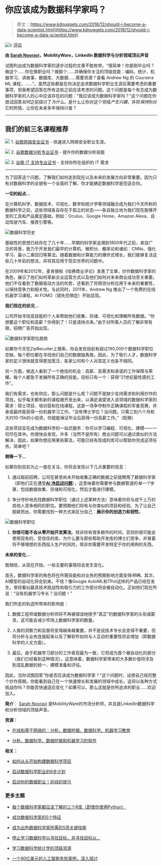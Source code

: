 # 你应该成为数据科学家吗？

> 原文：[https://www.kdnuggets.com/2018/12/should-i-become-a-data-scientist.html](https://www.kdnuggets.com/2018/12/should-i-become-a-data-scientist.html)

![c](../Images/3d9c022da2d331bb56691a9617b91b90.png) [评论](#comments)

**由 [Sarah Nooravi](https://www.linkedin.com/in/snooravi/)，MobilityWare，LinkedIn 数据科学与分析领域顶尖声音**

试图列出成为数据科学家的逐步过程的文章不胜枚举。“很简单！你是刚毕业吗？做这个……你在换职业吗？做那个……并确保你关注的顶级技能：编码、统计、机器学习、讲故事、数据库、大数据……需要资源？查看 Andrew Ng 的 Coursera ML 课程，……”。虽然这些都是在你决定追求数据科学职业生涯后需要考虑的重要事项，但我希望回答在所有这些之前应该考虑的问题。这个问题是每个有志成为数据科学家的人的心中应该存在的问题：“我应该成为数据科学家吗？”这个问题在你尝试回答*如何*之前探讨了*为什么*。是什么让你对这个领域*产生兴趣*，并将*保持*你对它的热情，让你在未来多年保持兴奋？

* * *

## 我们的前三名课程推荐

![](../Images/0244c01ba9267c002ef39d4907e0b8fb.png) 1\. [谷歌网络安全证书](https://www.kdnuggets.com/google-cybersecurity) - 快速进入网络安全职业生涯。

![](../Images/e225c49c3c91745821c8c0368bf04711.png) 2\. [谷歌数据分析专业证书](https://www.kdnuggets.com/google-data-analytics) - 提升你的数据分析技能

![](../Images/0244c01ba9267c002ef39d4907e0b8fb.png) 3\. [谷歌 IT 支持专业证书](https://www.kdnuggets.com/google-itsupport) - 支持你所在组织的 IT 需求

* * *

为了回答这个问题，了解我们如何走到现在以及未来的发展方向非常重要。因为只有对数据科学的全貌有一个全面的了解，你才能确定数据科学是否适合你。

**一切的起点…**

在计算机科学、数据技术、可视化、数学和统计学等领域融合成为我们今天所称的数据科学之前，这些领域各自存在于孤立的状态——各自独立地为我们现在能够开发的工具和产品奠定基础，例如：Oculus、Google Home、Amazon Alexa、自动驾驶汽车、推荐引擎等。

![数据科学历史](../Images/67faffe84165f34cd36acceb7764551a.png)

基础性的思想已经存在了几十年……早期的科学家追溯到1800年代之前，来自广泛的背景，致力于开发我们最早的计算机、微积分、概率论和诸如：CNNs、强化学习、最小二乘回归等算法。随着数据和计算能力的爆炸式增长，我们能够复活这些几十年前的想法，并将其应用于现实世界的问题中。

在2009年和2012年，麦肯锡和《哈佛商业评论》发表了文章，炒作数据科学家的角色，展示了他们如何革新企业运营方式以及他们如何对未来商业成功至关重要。他们不仅看到了数据驱动方法的优势，还看到了将预测分析应用于未来的重要性，以保持竞争力和相关性。与此同时，2011年，Andrew Ng 推出了一个免费的在线机器学习课程，AI FOMO（错失恐惧症）开始显现。

**我们现在的状况…**

公司开始寻找高技能的个人来帮助他们收集、存储、可视化和理解所有数据。“你想要这个职位和高薪？你得到了！只是请快点来。”由于对所需人员的了解非常有限，招聘广告开始出现。

![数据科学家职位趋势](../Images/dd42a135b32d8cd990bb26fdc1c61eeb.png)

如果你今天在ZipRecuiter上搜索，你会发现目前有超过190,000个数据科学职位空缺，每个职位都在寻找他们自己的数据独角兽。因此，为了吸引人才，数据科学家的定义很快就变得更加宽泛，各家公司和个人对其定义也各不相同。

另一方面，候选人看到了一个绝佳的机会：高薪、高需求和承诺的工作保障与荣耀。每个人都急于发展所有正确的技能，目标只有一个：获得“21世纪最性感的工作”。

我们有需求，也有供应，那么问题是什么呢？问题不是缺少支持需求和利用炒作的项目。似乎每天都有新的课程被开发出来，以满足渴望进入该领域的数据科学家的需求：硕士项目、培训营和在线课程。这是一场争夺制作正确课程的军备竞赛，并承诺最终能获得一份机器学习工作。“没有博士学位？没问题。只需三到六个月和大约10-15k的小投资，你就能保证毕业后获得一份高薪工作。”（眨眼）

这些项目旨在成为数据科学的一站式服务：你可以学习编程、可视化、建模——一切尽在其中。你很快会发现，许多（当然不是所有）商业问题可以通过类似的方法解决，因此，如果你想应用某些算法，可能已经有现成的库可以帮助你完成这项任务。简单吧？

**稍等一下…**

如果你到目前为止一直在关注，你将会发现以下几点重要的信息：

1.  通过超前招聘，公司在甚至尚未开始收集正确的数据之前就聘用了数据科学家（即他们正在遭受[**AI 冷启动问题**](https://towardsdatascience.com/the-cold-start-problem-with-artificial-intelligence-49938ed3f612)），这意味着你需要参与数据管道的*每一个*步骤，包括数据收集、存储和可视化，然后才能进行建模。

1.  争分夺秒地去找数据科学职位（通过上述某种方法）意味着你将与成千上万的其他人竞争相同的职位。要预期他们将有与你类似的项目和经验。为了让自己脱颖而出，你需要找到一种方式来区分自己：**展示你的创造力和韧性**。

![数据科学职位](../Images/5b380ff779146a5c47b199a24993cd24.png)

1.  **你很可能不会从零开始开发算法**。除非你有很多额外的时间，否则你很可能会使用现有的、受信任的库。为什么要与那些帮助开发库的博士们竞争，并冒着将不够理想的东西投入生产的风险，除非你需要开发特定于你的用例的东西。

**未来的变化…**

我相信，从现在开始，一些主要的事情将会发生变化。

首先，数据科学家的角色将在所需技能和对业务的预期影响方面变得*明确*。其次，AI模型的自动化将会到来。不信？像Google AutoML和TPot这样的产品已经在发生。曾经看似最具技术挑战性和吸引力的工作部分将会被自动化。正如他们现在所说：“没有机器学习专长？没问题！”

我们所走的轨迹所带来的影响是：

1.  数据工程师或数据分析师将不再被错误地授予“真正”的数据科学家的头衔或薪资，这可能会减少市场上数据科学家的数量。

1.  人类的洞察力和监督将变得越来越重要。并不是说技术专长会变得不重要，但将分析与业务连接起来以及了解软件如何与人互动的重要性将会增加（即数据科学的人文方面）。

1.  最后，由于机器学习部分的工作表现最为一致，它将成为首个被自动化的部分（我们已经看到这种情况）。这意味着，数据科学家带来的大多数价值将涉及到混乱数据的统一、建模准备和评估。

因此，当你试图回答“你是否应该成为数据科学家？”这个问题时，设想自己经历整个炒作周期。你能看到自己在一个快速增长和发展的领域中成长，这将以各种方式挑战你吗？你能否快速适应变化？如果可以，那么这就是你所追求的职业……欢迎加入。

**简介**： [Sarah Nooravi](https://www.linkedin.com/in/snooravi/) 是MobilityWare的市场分析师，并且是LinkedIn数据科学和分析领域的顶级声音。

**资源：**

+   [在线和基于网络的：分析、数据挖掘、数据科学、机器学习教育](https://www.kdnuggets.com/education/online.html)

+   [分析、数据科学、数据挖掘和机器学习的软件](https://www.kdnuggets.com/software/index.html)

**相关：**

+   [如何从头开始构建数据科学项目](https://www.kdnuggets.com/2018/12/build-data-science-project-from-scratch.html)

+   [启动数据科学职业的6步计划](https://www.kdnuggets.com/2018/12/6-step-plan-starting-data-science-career.html)

+   [启动你的数据职业！前线的提示](https://www.kdnuggets.com/2018/12/kick-start-your-data-career.html)

### 更多主题

+   [每个数据科学家都应该了解的三个R库（即使你使用Python）](https://www.kdnuggets.com/2021/12/three-r-libraries-every-data-scientist-know-even-python.html)

+   [成功数据科学家的5个特征](https://www.kdnuggets.com/2021/12/5-characteristics-successful-data-scientist.html)

+   [成为出色数据科学家所需的5项关键技能](https://www.kdnuggets.com/2021/12/5-key-skills-needed-become-great-data-scientist.html)

+   [停止学习数据科学以寻找目标，并寻找目标以…](https://www.kdnuggets.com/2021/12/stop-learning-data-science-find-purpose.html)

+   [学习数据科学统计学的顶级资源](https://www.kdnuggets.com/2021/12/springboard-top-resources-learn-data-science-statistics.html)

+   [一个90亿美元的人工智能失败案例，深入探讨](https://www.kdnuggets.com/2021/12/9b-ai-failure-examined.html)

